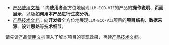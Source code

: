 - [产品使用文档](产品使用文档.md) ：向**使用者**全方位地展现`LLM-ECO-VIZ`的产品的**操作说明**、**页面展示**，以及**如何用本产品进行生态分析**。
- [产品技术文档](产品技术文档.md)：向**开发者**全方位地展现`LLM-ECO-VIZ`项目的**项目结构**、**数据来源**、**设计思路**等**技术细节**。

请先读[产品使用文档](产品使用文档.md)深入了解本项目的实现效果，再读[产品技术文档](产品技术文档.md)。